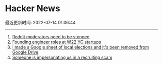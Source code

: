 # Hacker News

最近更新时间: 2022-07-14 01:06:44

--- 
1. [Reddit moderators need to be stopped](https://ashlan.com/blog/reddit-moderators-need-to-be-stopped/) 
2. [Founding engineer roles at W22 YC startups](https://news.ycombinator.com/item?id=32085475) 
3. [I made a Google sheet of local elections and it's been removed from Google Drive](https://twitter.com/mkramer/status/1547256544332488708) 
4. [Someone is impersonating us in a recruiting scam](https://www.kapwing.com/blog/is-this-a-recruiting-scam-some-signs/) 
